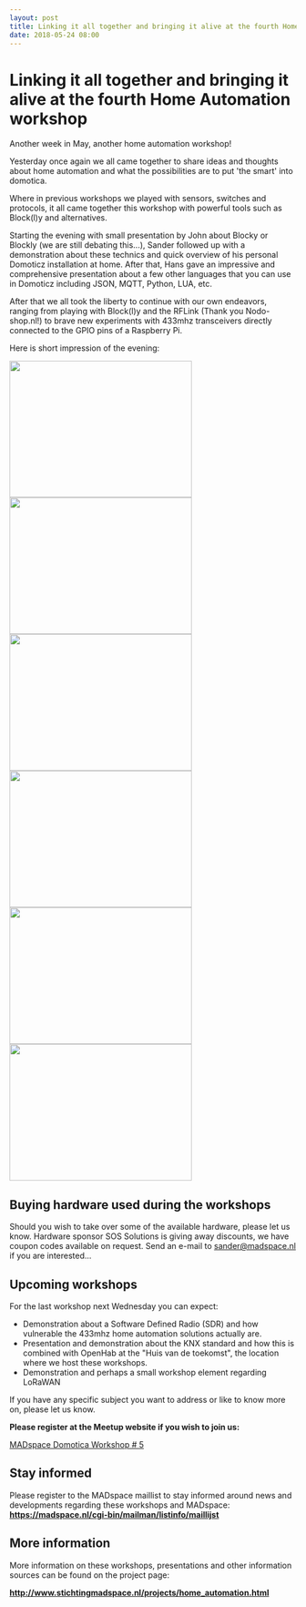 ```yaml
---
layout: post
title: Linking it all together and bringing it alive at the fourth Home Automation workshop
date: 2018-05-24 08:00
---
```


# Linking it all together and bringing it alive at the fourth Home Automation workshop

Another week in May, another home automation workshop!

Yesterday once again we all came together to share ideas and thoughts about home automation and what the possibilities are to put 'the smart' into domotica. 

Where in previous workshops we played with sensors, switches and protocols, it all came together this workshop with powerful tools such as Block(l)y and alternatives.

Starting the evening with small presentation by John about Blocky or Blockly (we are still debating this...), Sander followed up with a demonstration about these technics and quick overview of his personal Domoticz installation at home.
After that, Hans gave an impressive and comprehensive presentation about a few other languages that you can use in Domoticz including JSON, MQTT, Python, LUA, etc.

After that we all took the liberty to continue with our own endeavors, ranging from playing with Block(l)y and the RFLink (Thank you Nodo-shop.nl!) to brave new experiments with 433mhz transceivers directly connected to the GPIO pins of a Raspberry Pi.

Here is short impression of the evening:

<a href="http://www.stichtingmadspace.nl/assets/img/Home_Automation_workshop4-1.jpg"><img src="http://www.stichtingmadspace.nl/assets/img/Home_Automation_workshop4-1.jpg" height="240" width="320"></a> <a href="http://www.stichtingmadspace.nl/assets/img/Home_Automation_workshop4-2.jpg"><img src="http://www.stichtingmadspace.nl/assets/img/Home_Automation_workshop4-2.jpg" height="240" width="320"></a>
<a href="http://www.stichtingmadspace.nl/assets/img/Home_Automation_workshop4-3.jpg"><img src="http://www.stichtingmadspace.nl/assets/img/Home_Automation_workshop4-3.jpg" height="240" width="320"></a> <a href="http://www.stichtingmadspace.nl/assets/img/Home_Automation_workshop4-4.jpg"><img src="http://www.stichtingmadspace.nl/assets/img/Home_Automation_workshop4-4.jpg" height="240" width="320"></a>
<a href="http://www.stichtingmadspace.nl/assets/img/Home_Automation_workshop4-5.jpg"><img src="http://www.stichtingmadspace.nl/assets/img/Home_Automation_workshop4-5.jpg" height="240" width="320"></a> <a href="http://www.stichtingmadspace.nl/assets/img/Home_Automation_workshop4-6.jpg"><img src="http://www.stichtingmadspace.nl/assets/img/Home_Automation_workshop4-6.jpg" height="240" width="320"></a>


## Buying hardware used during the workshops

Should you wish to take over some of the available hardware, please let us know.
Hardware sponsor SOS Solutions is giving away discounts, we have coupon codes available on request.
Send an e-mail to <a href="mailto:sander@madspace.nl">sander@madspace.nl</a> if you are interested...


## Upcoming workshops

For the last workshop next Wednesday you can expect:
* Demonstration about a Software Defined Radio (SDR) and how vulnerable the 433mhz home automation solutions actually are.
* Presentation and demonstration about the KNX standard and how this is combined with OpenHab at the "Huis van de toekomst", the location where we host these workshops.
* Demonstration and perhaps a small workshop element regarding LoRaWAN

If you have any specific subject you want to address or like to know more on, please let us know.

<b>Please register at the Meetup website if you wish to join us:</b>

<a href="https://www.meetup.com/nl-NL/MADspace/events/250249965/">MADspace Domotica Workshop # 5</a>


## Stay informed

Please register to the MADspace maillist to stay informed around news and developments regarding these workshops and MADspace:
<b><a href="https://madspace.nl/cgi-bin/mailman/listinfo/maillijst">https://madspace.nl/cgi-bin/mailman/listinfo/maillijst</a></b>


## More information

More information on these workshops, presentations and other information sources can be found on the project page:

<b><a href="http://www.stichtingmadspace.nl/projects/home_automation.html">http://www.stichtingmadspace.nl/projects/home_automation.html</a></b>
